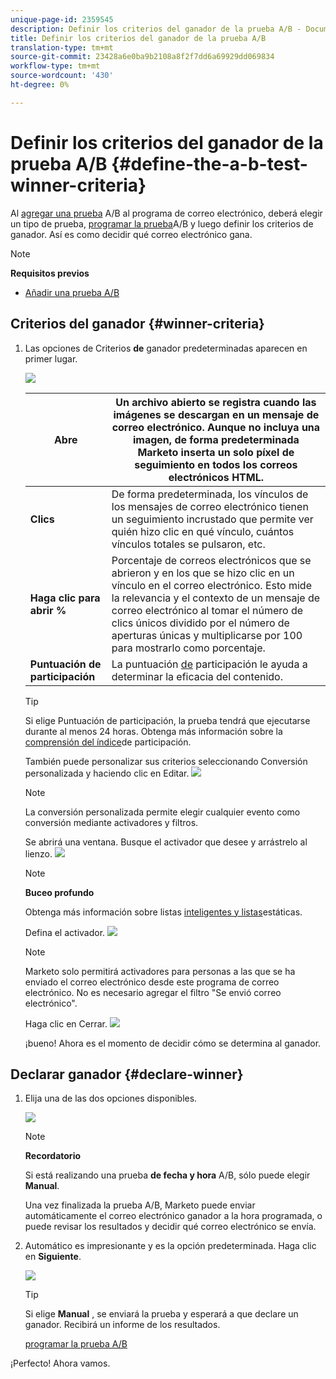 ```yaml
---
unique-page-id: 2359545
description: Definir los criterios del ganador de la prueba A/B - Documentos de marketing - Documentación del producto
title: Definir los criterios del ganador de la prueba A/B
translation-type: tm+mt
source-git-commit: 23428a6e0ba9b2108a8f2f7dd6a69929dd069834
workflow-type: tm+mt
source-wordcount: '430'
ht-degree: 0%

---
```



# Definir los criterios del ganador de la prueba A/B {#define-the-a-b-test-winner-criteria}

Al [agregar una prueba](add-an-a-b-test.md) A/B al programa de correo electrónico, deberá elegir un tipo de prueba, [programar la prueba](schedule-the-a-b-test.md)A/B y luego definir los criterios de ganador. Así es como decidir qué correo electrónico gana.

>[!NOTE]
>
>**Requisitos previos**
>
>* [Añadir una prueba A/B](add-an-a-b-test.md)

>



## Criterios del ganador {#winner-criteria}

1. Las opciones de Criterios **de** ganador predeterminadas aparecen en primer lugar.

   ![](assets/image2014-9-12-15-3a51-3a3.png)

   | **Abre** | Un archivo abierto se registra cuando las imágenes se descargan en un mensaje de correo electrónico. Aunque no incluya una imagen, de forma predeterminada Marketo inserta un solo píxel de seguimiento en todos los correos electrónicos HTML. |
   |---|---|
   | **Clics** | De forma predeterminada, los vínculos de los mensajes de correo electrónico tienen un seguimiento incrustado que permite ver quién hizo clic en qué vínculo, cuántos vínculos totales se pulsaron, etc. |
   | **Haga clic para abrir %** | Porcentaje de correos electrónicos que se abrieron y en los que se hizo clic en un vínculo en el correo electrónico. Esto mide la relevancia y el contexto de un mensaje de correo electrónico al tomar el número de clics únicos dividido por el número de aperturas únicas y multiplicarse por 100 para mostrarlo como porcentaje. |
   | **Puntuación de participación** | La puntuación [de](http://docs.marketo.com/display/DOCS/Understanding+the+Engagement+Score) participación le ayuda a determinar la eficacia del contenido. |

   >[!TIP]
   >
   >Si elige Puntuación de participación, la prueba tendrá que ejecutarse durante al menos 24 horas. Obtenga más información sobre la [comprensión del índice](../../../../../product-docs/email-marketing/drip-nurturing/reports-and-notifications/understanding-the-engagement-score.md)de participación.

   También puede personalizar sus criterios seleccionando Conversión personalizada y haciendo clic en Editar.
   ![](assets/image2014-9-12-15-3a51-3a53.png)

   >[!NOTE]
   >
   >La conversión personalizada permite elegir cualquier evento como conversión mediante activadores y filtros.

   Se abrirá una ventana. Busque el activador que desee y arrástrelo al lienzo.
   ![](assets/image2014-9-12-15-3a52-3a18.png)

   >[!NOTE]
   >
   >**Buceo profundo**
   >
   >
   >Obtenga más información sobre listas [inteligentes y listas](http://docs.marketo.com/display/docs/smart+lists+and+static+lists)estáticas.

   Defina el activador.
   ![](assets/image2014-9-12-15-3a53-3a11.png)

   >[!NOTE]
   >
   >Marketo solo permitirá activadores para personas a las que se ha enviado el correo electrónico desde este programa de correo electrónico. No es necesario agregar el filtro &quot;Se envió correo electrónico&quot;.

   Haga clic en Cerrar.
   ![](assets/image2014-9-12-15-3a53-3a36.png)

   ¡bueno! Ahora es el momento de decidir cómo se determina al ganador.

## Declarar ganador {#declare-winner}

1. Elija una de las dos opciones disponibles.

   ![](assets/image2014-9-12-15-3a53-3a44.png)

   >[!NOTE]
   >
   >**Recordatorio**
   >
   >
   >Si está realizando una prueba **de fecha y hora** A/B, sólo puede elegir **Manual**.

   Una vez finalizada la prueba A/B, Marketo puede enviar automáticamente el correo electrónico ganador a la hora programada, o puede revisar los resultados y decidir qué correo electrónico se envía.

1. Automático es impresionante y es la opción predeterminada. Haga clic en **Siguiente**.

   ![](assets/image2014-9-12-15-3a54-3a35.png)

   >[!TIP]
   >
   >Si elige **Manual** , se enviará la prueba y esperará a que declare un ganador. Recibirá un informe de los resultados.

   [programar la prueba A/B](schedule-the-a-b-test.md)

¡Perfecto! Ahora vamos.